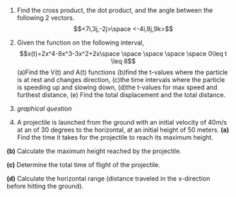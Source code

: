 1. Find the cross product, the dot product, and the angle between the following 2 vectors.
   $$<7i,3j,-2j>\space <-4i,8j,9k>$$
   
2. Given the function on the following interval, $$x(t)=2x^4-8x^3-3x^2+2x\space \space \space \space \space 0\leq t \leq 8$$
(a)Find the V(t) and A(t) functions
 (b)find the t-values where the particle is at rest and changes direction, 
 (c)the time intervals where the particle is speeding up and slowing down,
 (d)the t-values for max speed and furthest distance, 
 (e) Find the total displacement and the total distance.

3. *graphical question*



4. A projectile is launched from the ground with an initial velocity of 40m/s at an of 30 degrees to the horizontal, at an initial height of 50 meters.
**(a)** Find the time it takes for the projectile to reach its maximum height.

**(b)** Calculate the maximum height reached by the projectile.

**(c)** Determine the total time of flight of the projectile.

**(d)** Calculate the horizontal range (distance traveled in the x-direction before hitting the ground).
